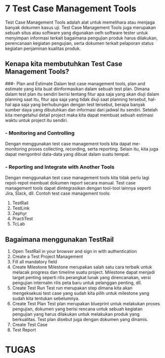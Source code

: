 # 7 Test Case Management Tools
Test Case Management Tools adalah alat untuk memelihara atau menjaga banyak dokumen kasus uji. Test Case Management Tools juga merupakan sebuah situs atau software yang digunakan oelh software tester untuk menyimpan informasi terkait bagaimana pengujian produk harus dilakukan, perencanaan kegiatan pengujian, serta dokumen terkait pelaporan status kegiatan penjaminan kualitas produk.

## Kenapa kita membutuhkan Test Case Management Tools?
###- Plan and Estimate
Dalam test case management tools, plan and estimate yang kita buat diinformasikan dalam sebuah test plan. Dimana dalam test plan itu sendiri berisi tentang fitur apa saja yang akan diuji dalam planning saat itu, fitur apa saja yang tidak diuji saat planning tersebut, hal-hal apa saja yang berhubungan dengan test tersebut, berapa banyak sumber daya yang dibutuhkan dan informasi dari jadwal itu sendiri. Setelah kita mengetahui detail project maka kita dapat membuat sebuah estimasi waktu untuk project itu sendiri.

### - Monitoring and Controlling
Dengan menggunakan test case management tools kita dapat me-monitoring proses collecting, recording, serta reporting. Selain itu, kita juga dapat mengontrol data-data yang dibuat dalam suatu tempat.

### - Reporting and Integrate with Another Tools
Dengan menggunakan test case management tools kita tidak perlu lagi repot-repot membuat dokumen report secara manual. Test case management tools dapat diintegrasikan dengan tool-tool lainnya seperti Jira, Slack, dll.
Contoh test case management tools:
1. TestRail
2. TestLink
3. Zephyr
4. PractiTest
5. TcLab

## Bagaimana menggunakan TestRail
1. Open TestRail in your browser and sign in with authentication
2. Create a Test Project Management
3. Fill all mandatory field
4. Create Milestone
Milestone merupakan salah satu cara terbaik untuk melacak progress dan timeline suatu project. Milestone dapat menjadi target penting seperti rilis perangkat lunak yang direncanakan, versi pengujian internalm rilis peta baru untuk pelanggan penting, dll. 
5. Create Test Run
Test run merupakan step dimana kita akan mengeksekusi test case yang sudah kita pilih untuk milestone yang sudah kita tentukan sebelumnya.
6. Create Test Plan
Test plan merupakan blueprint untuk melakukan proses pengujian, dokumen yang berisi rencana untuk sebuah kegiatan pengujian yang harus dilakukan untuk melakukan produk yang berkualitas. Test plan disebut juga dengan dokumen yang dinamis.
7. Create Test Case
8. Test Report

# TUGAS
